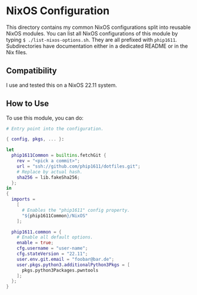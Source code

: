 # NixOS Configuration

This directory contains my common NixOS configurations split into reusable NixOS
modules. You can list all NixOS configurations of this module by typing
`$ ./list-nixos-options.sh`. They are all prefixed with `phip1611`.
Subdirectories have documentation either in a dedicated README or in the Nix
files.

## Compatibility
I use and tested this on a NixOS 22.11 system.

## How to Use
To use this module, you can do:
```nix
# Entry point into the configuration.

{ config, pkgs, ... }:

let
  phip1611Common = builtins.fetchGit {
    rev = "<pick a commit>";
    url = "ssh://github.com/phip1611/dotfiles.git";
    # Replace by actual hash.
    sha256 = lib.fakeSha256;
  };
in
{
  imports =
    [
      # Enables the "phip1611" config property.
      "${phip1611Common}/NixOS"
    ];

  phip1611.common = {
    # Enable all default options.
    enable = true;
    cfg.username = "user-name";
    cfg.stateVersion = "22.11";
    user.env.git.email = "foobar@bar.de";
    user.pkgs.python3.additionalPython3Pkgs = [
      pkgs.python3Packages.pwntools
    ];
  };
}
```
